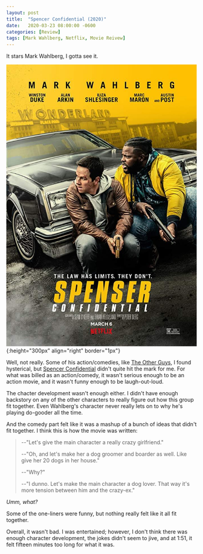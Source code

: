```yaml
---
layout: post
title:  "Spencer Confidential (2020)"
date:   2020-03-23 08:00:00 -0600
categories: [Review]
tags: [Mark Wahlberg, Netflix, Movie Reivew]
---
```


It stars Mark Wahlberg, I gotta see it.

![Spencer Confidential (2020)](/assets/2020/03/spencer-confidential-2020.jpg){:height="300px" align="right" border="1px"}

Well, not really. Some of his action/comedies, like [The Other Guys](https://www.imdb.com/title/tt1386588/), I found hysterical, but [Spencer Confidential](https://www.imdb.com/title/tt8629748/) didn't quite hit the mark for me. For what was billed as an action/comedy, it wasn't serious enough to be an action movie, and it wasn't funny enough to be laugh-out-loud.

The chacter development wasn't enough either. I didn't have enough backstory on any of the other characters to really figure out how this group fit together. Even Wahlberg's character never really lets on to why he's playing do-gooder all the time.

And the comedy part felt like it was a mashup of a bunch of ideas that didn't fit together. I think this is how the movie was written:

>--"Let's give the main character a really crazy girlfriend."
>
>--"Oh, and let's make her a dog groomer and boarder as well. Like give her 20 dogs in her house."
>
>--"Why?"
>
>--"I dunno. Let's make the main character a dog lover. That way it's more tension between him and the crazy-ex."

*Umm, what?*

Some of the one-liners were funny, but nothing really felt like it all fit together.

Overall, it wasn't bad. I was entertained; however, I don't think there was enough character development, the jokes didn't seem to jive, and at 1:51, it felt fifteen minutes too long for what it was.
